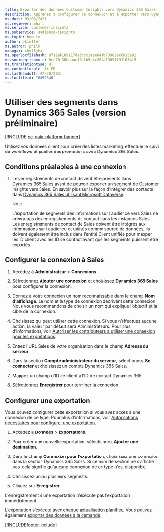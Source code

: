 ```yaml
---
title: Exporter des données Customer Insights vers Dynamics 365 Sales
description: Apprenez à configurer la connexion et à exporter vers Dynamics 365 Sales.
ms.date: 03/03/2021
ms.reviewer: mhart
ms.service: customer-insights
ms.subservice: audience-insights
ms.topic: how-to
author: pkieffer
ms.author: philk
manager: shellyha
ms.openlocfilehash: 9f11ab189117da5bcc1aee843b73962ec6615e82
ms.sourcegitcommit: 8cc70f30baaae13dfb9c4c201a79691f311634f5
ms.translationtype: HT
ms.contentlocale: fr-FR
ms.lasthandoff: 07/30/2021
ms.locfileid: "6692340"
---
```

# <a name="use-segments-in-dynamics-365-sales-preview"></a>Utiliser des segments dans Dynamics 365 Sales (version préliminaire)

[!INCLUDE [cc-data-platform-banner](../includes/cc-data-platform-banner.md)]

Utilisez vos données client pour créer des listes marketing, effectuer le suivi de workflows et publier des promotions avec Dynamics 365 Sales.

## <a name="prerequisite-for-connection"></a>Conditions préalables à une connexion

1. Les enregistrements de contact doivent être présents dans Dynamics 365 Sales avant de pouvoir exporter un segment de Customer Insights vers Sales. En savoir plus sur la façon d’intégrer des contacts dans [Dynamics 365 Sales utilisant Microsoft Dataverse](connect-power-query.md).

   > [!NOTE]
   > L’exportation de segments des informations sur l’audience vers Sales ne créera pas des enregistrements de contact dans les instances Sales. Les enregistrements de contact de Sales doivent être intégrés aux informations sur l’audience et utilisés comme source de données. Ils doivent également être inclus dans l’entité Client unifiée pour mapper les ID client avec les ID de contact avant que les segments puissent être exportés.

## <a name="set-up-the-connection-to-sales"></a>Configurer la connexion à Sales

1. Accédez à **Administrateur** > **Connexions**.

1. Sélectionnez **Ajouter une connexion** et choisissez **Dynamics 365 Sales** pour configurer la connexion.

1. Donnez à votre connexion un nom reconnaissable dans le champ **Nom d’affichage**. Le nom et le type de connexion décrivent cette connexion. Nous vous recommandons de choisir un nom qui explique l’objectif et la cible de la connexion.

1. Choisissez qui peut utiliser cette connexion. Si vous n’effectuez aucune action, la valeur par défaut sera Administrateurs. Pour plus d’informations, voir [Autoriser les contributeurs à utiliser une connexion pour les exportations](connections.md#allow-contributors-to-use-a-connection-for-exports).

1. Entrez l’URL Sales de votre organisation dans le champ **Adresse du serveur**.

1. Dans la section **Compte administrateur du serveur**, sélectionnez **Se connecter** et choisissez un compte Dynamics 365 Sales.

1. Mappez un champ d’ID de client à l’ID de contact Dynamics 365.

1. Sélectionnez **Enregistrer** pour terminer la connexion. 

## <a name="configure-an-export"></a>Configurer une exportation

Vous pouvez configurer cette exportation si vous avez accès à une connexion de ce type. Pour plus d’informations, voir [Autorisations nécessaires pour configurer une exportation](export-destinations.md#set-up-a-new-export).

1. Accédez à **Données** > **Exportations**.

1. Pour créer une nouvelle exportation, sélectionnez **Ajouter une destination**.

1. Dans le champ **Connexion pour l’exportation**, choisissez une connexion dans la section Dynamics 365 Sales. Si ce nom de section ne s’affiche pas, cela signifie qu’aucune connexion de ce type n’est disponible.

1. Choisissez un ou plusieurs segments.

1. Cliquez sur **Enregistrer**

L’enregistrement d’une exportation n’exécute pas l’exportation immédiatement.

L’exportation s’exécute avec chaque [actualisation planifiée](system.md#schedule-tab). Vous pouvez également [exporter des données à la demande](export-destinations.md#run-exports-on-demand). 

[!INCLUDE[footer-include](../includes/footer-banner.md)]
